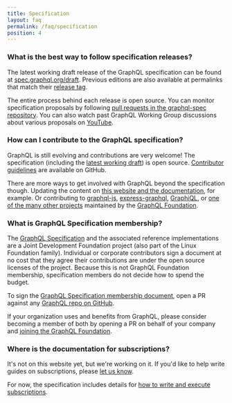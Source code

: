 ```yaml
---
title: Specification
layout: faq
permalink: /faq/specification
position: 4
---
```


### What is the best way to follow specification releases?

The latest working draft release of the GraphQL specification can be found at [spec.graphql.org/draft](https://spec.graphql.org/draft/). Previous editions are also available at permalinks that match their [release tag](https://github.com/graphql/graphql-spec/releases).

The entire process behind each release is open source. You can monitor specification proposals by following [pull requests in the graphql-spec repository](https://github.com/graphql/graphql-spec/pulls). You can also watch past GraphQL Working Group discussions about various proposals on [YouTube](https://www.youtube.com/channel/UCERcwLeheOXp_u61jEXxHMA).

### How can I contribute to the GraphQL specification?

GraphQL is still evolving and contributions are very welcome! The specification (including the [latest working draft](https://spec.graphql.org/)) is open source. [Contributor guidelines](https://github.com/graphql/graphql-spec/blob/master/CONTRIBUTING.md) are available on GitHub.

There are more ways to get involved with GraphQL beyond the specification though. Updating the content on [this website and the documentation](https://github.com/graphql/graphql.github.io), for example. Or contributing to [graphql-js](https://github.com/graphql/graphql-js), [express-graphql](https://github.com/graphql/express-graphql), [GraphiQL](https://github.com/graphql/graphiql), or [one of the many other projects](https://github.com/graphql/) maintained by the [GraphQL Foundation](#what-is-the-graphql-foundation).

### What is GraphQL Specification membership?

The [GraphQL Specification](https://specification.graphql.org) and the associated reference implementations are a Joint Development Foundation project (also part of the Linux Foundation family). Individual or corporate contributors sign a document at no cost that they agree their contributions are under the open source licenses of the project. Because this is not GraphQL Foundation membership, specification members do not decide how to spend the budget.

To sign the [GraphQL Specification membership document](https://github.com/graphql/graphql-wg/tree/HEAD/membership), open a PR against any [GraphQL repo on GitHub](https://github.com/graphql).

If your organization uses and benefits from GraphQL, please consider becoming a member of both by opening a PR on behalf of your company and [joining the GraphQL Foundation](https://join.graphql.org).

### Where is the documentation for subscriptions?

It's not on this website yet, but we're working on it. If you'd like to help write guides on subscriptions, please [let us know](https://github.com/graphql/graphql.github.io/issues/993).

For now, the specification includes details for [how to write and execute subscriptions](https://spec.graphql.org/draft/#sec-Subscription).

